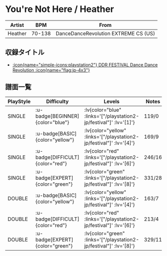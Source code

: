 # You're Not Here / Heather

|Artist|BPM|From|
|------|---|----|
|Heather|70-138|DanceDanceRevolution EXTREME CS (US)|

## 収録タイトル

- [ :icon{name="simple-icons:playstation2"} DDR FESTIVAL Dance Dance Revolution :icon{name="flag:jp-4x3"} ](/playstation2-jp/festival)

## 譜面一覧

|PlayStyle|Difficulty|Levels|Notes|Movie|
|---------|----------|------|-----|-----|
|SINGLE| :u-badge[BEGINNER]{color="blue"} | :lv{color="blue" :links='["/playstation2-jp/festival"]' :lv='[1]'} |119/0||
|SINGLE| :u-badge[BASIC]{color="yellow"} | :lv{color="yellow" :links='["/playstation2-jp/festival"]' :lv='[4]'} |169/9||
|SINGLE| :u-badge[DIFFICULT]{color="red"} | :lv{color="red" :links='["/playstation2-jp/festival"]' :lv='[6]'} |246/16||
|SINGLE| :u-badge[EXPERT]{color="green"} | :lv{color="green" :links='["/playstation2-jp/festival"]' :lv='[8]'} |331/28||
|DOUBLE| :u-badge[BASIC]{color="yellow"} | :lv{color="yellow" :links='["/playstation2-jp/festival"]' :lv='[4]'} |163/7||
|DOUBLE| :u-badge[DIFFICULT]{color="red"} | :lv{color="red" :links='["/playstation2-jp/festival"]' :lv='[6]'} |213/4||
|DOUBLE| :u-badge[EXPERT]{color="green"} | :lv{color="green" :links='["/playstation2-jp/festival"]' :lv='[8]'} |329/11||
